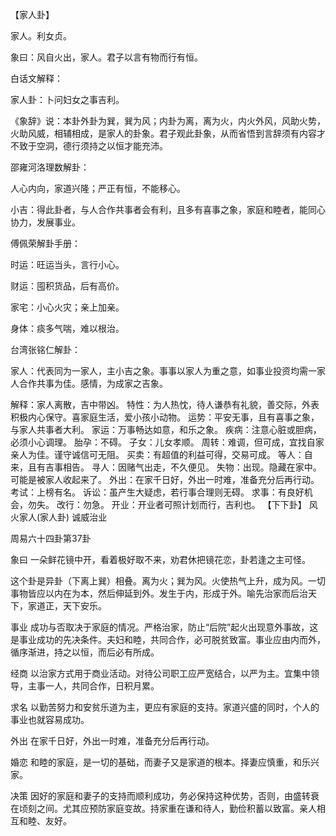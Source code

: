 【家人卦】

家人。利女贞。

象曰：风自火出，家人。君子以言有物而行有恒。

白话文解释：

家人卦：卜问妇女之事吉利。

《象辞》说：本卦外卦为巽，巽为风；内卦为离，离为火，内火外风，风助火势，火助风威，相辅相成，是家人的卦象。君子观此卦象，从而省悟到言辞须有内容才不致于空洞，德行须持之以恒才能充沛。

邵雍河洛理数解卦：

人心内向，家道兴隆；严正有恒，不能移心。

小吉：得此卦者，与人合作共事者会有利，且多有喜事之象，家庭和睦者，能同心协力，发展事业。

傅佩荣解卦手册：

时运：旺运当头，言行小心。

财运：囤积货品，后有高价。

家宅：小心火灾；亲上加亲。

身体：痰多气喘，难以根治。

台湾张铭仁解卦：

家人：代表同为一家人，主小吉之象。事事以家人为重之意，如事业投资均需一家人合作共事为佳。感情，为成家之吉象。

解释：家人离散，吉中带凶。
特性：为人热忱，待人谦恭有礼貌，善交际，外表积极内心保守。喜家庭生活，爱小孩小动物。
运势：平安无事，且有喜事之象，与家人共事者大利。
家运：万事畅达如意，和乐之象。
疾病：注意心脏或胆病，必须小心调理。
胎孕：不碍。
子女：儿女孝顺。
周转：难调，但可成，宜找自家亲人为佳。谨守诚信可无阻。
买卖：有超值的利益可得，交易可成。
等人：自来，且有吉事相告。
寻人：因赌气出走，不久便见。
失物：出现。隐藏在家中。可能是被家人收起来了。
外出：在家千日好，外出一时难，准备充分后再行动。
考试：上榜有名。
诉讼：虽产生大疑虑，若行事合理则无碍。
求事：有良好机会，勿失。
改行：勿急。
开业：开业者可照计划而行，吉利也。
【下下卦】 风火家人(家人卦) 诚威治业

周易六十四卦第37卦

象曰 一朵鲜花镜中开，看着极好取不来，劝君休把镜花恋，卦若逢之主可怪。

这个卦是异卦（下离上巽）相叠。离为火；巽为风。火使热气上升，成为风。一切事物皆应以内在为本，然后伸延到外。发生于内，形成于外。喻先治家而后治天下，家道正，天下安乐。

事业 成功与否取决于家庭的情况。严格治家，防止“后院”起火出现意外事故，这是事业成功的先决条件。夫妇和睦，共同合作，必可脱贫致富。事业应由内而外，循序渐进，持之以恒，而后必有所成。

经商 以治家方式用于商业活动。对待公司职工应严宽结合，以严为主。宜集中领导，主事一人，共同合作，日积月累。

求名 以勤苦努力和安贫乐道为主，更应有家庭的支持。家道兴盛的同时，个人的事业也就容易成功。

外出 在家千日好，外出一时难，准备充分后再行动。

婚恋 和睦的家庭，是一切的基础，而妻子又是家道的根本。择妻应慎重，和乐兴家。

决策 因好的家庭和妻子的支持而顺利成功，务必保持这种优势，否则，由盛转衰在顷刻之间。尤其应预防家庭变故。持家重在谦和待人，勤俭积蓄以致富。亲人相互和睦、友好。
